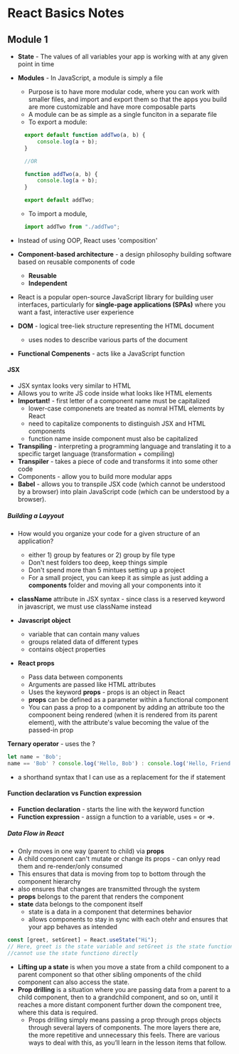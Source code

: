 # React Basics Notes
## Module 1

- **State** - The values of all variables your app is working with at any given point in time
- **Modules** - In JavaScript, a module is simply a file
  - Purpose is to have more modular code, where you can work with smaller files, and import and export them so that the apps you build are more customizable and have more composable parts
  - A module can be as simple as a single funciton in a separate file
  - To export a module:
  ```javascript
    export default function addTwo(a, b) {
        console.log(a + b);
    }

    //OR

    function addTwo(a, b) {
        console.log(a + b);
    }

    export default addTwo;
    ```
  - To import a module,
  ```javascript
    import addTwo from "./addTwo";
    ```

- Instead of using OOP, React uses 'composition'
- **Component-based architecture** - a design philosophy building software based on reusable components of code
  - **Reusable**
  - **Independent**
- React is a popular open-source JavaScript library for building user interfaces, particularly for **single-page applications (SPAs)** where you want a fast, interactive user experience
- **DOM** - logical tree-liek structure representing the HTML document
  - uses nodes to describe various parts of the document

- **Functional Compenents** - acts like a JavaScript function

#### JSX
- JSX syntax looks very similar to HTML
- Allows you to write JS code inside what looks like HTML elements
- **Important!** - first letter of a component name must be capitalized
  - lower-case componenets are treated as nomral HTML elements by React
  - need to capitalize components to distinguish JSX and HTML components
  - function name inside component must also be capitalized
- **Transpiling** - interpreting a programming language and translating it to a specific target language (transformation + compiling)
- **Transpiler** - takes a piece of code and transforms it into some other code
- Components - allow you to build more modular apps
- **Babel** - allows you to transpile JSX code (which cannot be understood by a browser) into plain JavaScript code (which can be understood by a browser).

##### Building a Layyout
- How would you organize your code for a given structure of an application?
  - either 1) group by features or 2) group by file type
  - Don't nest folders too deep, keep things simple
  - Don't spend more than 5 mintues setting up a project
  - For a small project, you can keep it as simple as just adding a **components** folder and moving all your components into it
  

- **className** attribute in JSX syntax - since class is a reserved keyword in javascript, we must use className instead
- **Javascript object**  
  - variable that can contain many values
  - groups related data of different types
  - contains object properties
- **React props**
  - Pass data between components
  - Arguments are passed like HTML attributes
  - Uses the keyword **props** - props is an object in React
  - **props** can be defined as a parameter within a functional component
  - You can pass a prop to a component by adding an attribute too the compoonent being rendered (when it is rendered from its parent element), with the attribute's value becoming the value of the passed-in prop

**Ternary operator** - uses the ?
```jsx
let name = 'Bob';
name == 'Bob' ? console.log('Hello, Bob') : console.log('Hello, Friend');

```
- a shorthand syntax that I can use as a replacement for the if statement


#### Function declaration vs Function expression
- **Function declaration** - starts the line with the keyword function
- **Function expression** - assign a function to a variable, uses = or =>.

##### Data Flow in React
- Only moves in one way (parent to child) via **props**
- A child component can't mutate or change its props - can onlyy read them and re-render/only consumed
- This ensures that data is moving from top to bottom through the component hierarchy
- also ensures that changes are transmitted through the system
- **props** belongs to the parent that renders the component
- **state** data belongs to the component itself
  - state is a data in a component that determines behavior
  - allows components to stay in sync with each otehr and ensures that your app behaves as intended 

```jsx
const [greet, setGreet] = React.useState("Hi");
// Here, greet is the state variable and setGreet is the state function (state function adds a `set` in front of the state variable name by convention)
//cannot use the state functiono directly
```

- **Lifting up a state** is when you move a state from a child component to a parent component so that other sibling omponents of the child component can also access the state.
- **Prop drilling** is a situation where you are passing data from a parent to a child component, then to a grandchild component, and so on, until it reaches a more distant component further down the component tree, where this data is required.
  - Props drilling simply means passing a prop through props objects through several layers of components. The more layers there are, the more repetitive and unnecessary this feels. There are various ways to deal with this, as you’ll learn in the lesson items that follow.